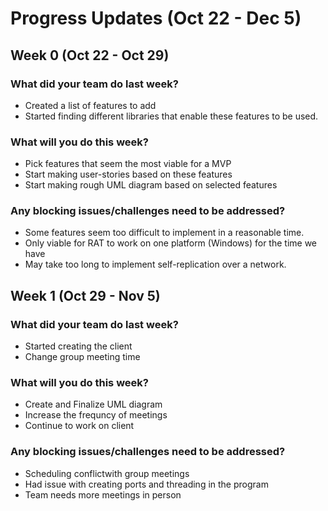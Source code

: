 # Progress Updates (Oct 22 - Dec 5)

## Week 0 (Oct 22 - Oct 29)

### What did your team do last week?
* Created a list of features to add
* Started finding different libraries that enable these features to be used.

### What will you do this week?
* Pick features that seem the most viable for a MVP
* Start making user-stories based on these features
* Start making rough UML diagram based on selected features

### Any blocking issues/challenges need to be addressed?
* Some features seem too difficult to implement in a reasonable time.
* Only viable for RAT to work on one platform (Windows) for the time we have
* May take too long to implement self-replication over a network.

## Week 1 (Oct 29  - Nov 5)

### What did your team do last week?
* Started creating the client
* Change group meeting time

### What will you do this week?
* Create and Finalize UML diagram
* Increase the frequncy of meetings
* Continue to work on client

### Any blocking issues/challenges need to be addressed?
* Scheduling conflictwith group meetings
* Had issue with creating ports and threading in the program
* Team needs more meetings in person
